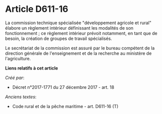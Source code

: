 # Article D611-16

La commission technique spécialisée "développement agricole et rural" élabore un règlement intérieur définissant les
modalités de son fonctionnement ; ce règlement intérieur prévoit notamment, en tant que de besoin, la création de groupes de
travail spécialisés.

Le secrétariat de la commission est assuré par le bureau compétent de la direction générale de l'enseignement et de la
recherche au ministère de l'agriculture.

**Liens relatifs à cet article**

_Créé par_:

  - Décret n°2017-1771 du 27 décembre 2017 - art. 18

_Anciens textes_:

  - Code rural et de la pêche maritime - art. D611-16 (T)

